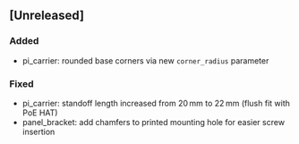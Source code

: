 ## [Unreleased]
### Added
* pi_carrier: rounded base corners via new `corner_radius` parameter

### Fixed
* pi_carrier: standoff length increased from 20 mm to 22 mm (flush fit with PoE HAT)
* panel_bracket: add chamfers to printed mounting hole for easier screw insertion

